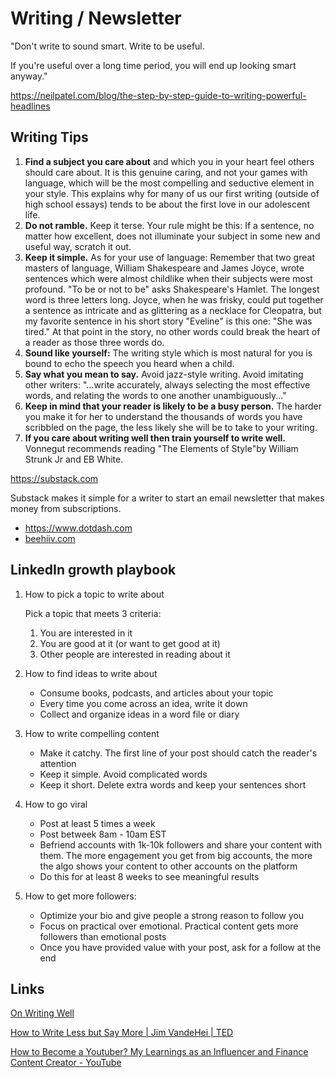 # Writing / Newsletter

"Don't write to sound smart. Write to be useful.

If you're useful over a long time period, you will end up looking smart anyway."

<https://neilpatel.com/blog/the-step-by-step-guide-to-writing-powerful-headlines>

## Writing Tips

1. **Find a subject you care about** and which you in your heart feel others should care about. It is this genuine caring, and not your games with language, which will be the most compelling and seductive element in your style. This explains why for many of us our first writing (outside of high school essays) tends to be about the first love in our adolescent life.
2. **Do not ramble.** Keep it terse. Your rule might be this: If a sentence, no matter how excellent, does not illuminate your subject in some new and useful way, scratch it out.
3. **Keep it simple.** As for your use of language: Remember that two great masters of language, William Shakespeare and James Joyce, wrote sentences which were almost childlike when their subjects were most profound. "To be or not to be" asks Shakespeare's Hamlet. The longest word is three letters long. Joyce, when he was frisky, could put together a sentence as intricate and as glittering as a necklace for Cleopatra, but my favorite sentence in his short story "Eveline" is this one: "She was tired." At that point in the story, no other words could break the heart of a reader as those three words do.
4. **Sound like yourself:** The writing style which is most natural for you is bound to echo the speech you heard when a child.
5. **Say what you mean to say.** Avoid jazz-style writing. Avoid imitating other writers: "...write accurately, always selecting the most effective words, and relating the words to one another unambiguously..."
6. **Keep in mind that your reader is likely to be a busy person.** The harder you make it for her to understand the thousands of words you have scribbled on the page, the less likely she will be to take to your writing.
7. **If you care about writing well then train yourself to write well.** Vonnegut recommends reading "The Elements of Style"by William Strunk Jr and EB White.

<https://substack.com>

Substack makes it simple for a writer to start an email newsletter that makes money from subscriptions.

- <https://www.dotdash.com>
- [beehiiv.com](https://www.beehiiv.com/)

## LinkedIn growth playbook

1. How to pick a topic to write about

    Pick a topic that meets 3 criteria:

    1. You are interested in it
    2. You are good at it (or want to get good at it)
    3. Other people are interested in reading about it

2. How to find ideas to write about
    - Consume books, podcasts, and articles about your topic
    - Every time you come across an idea, write it down
    - Collect and organize ideas in a word file or diary

3. How to write compelling content
    - Make it catchy. The first line of your post should catch the reader's attention
    - Keep it simple. Avoid complicated words
    - Keep it short. Delete extra words and keep your sentences short

4. How to go viral
    - Post at least 5 times a week
    - Post betweek 8am - 10am EST
    - Befriend accounts with 1k-10k followers and share your content with them. The more engagement you get from big accounts, the more the algo shows your content to other accounts on the platform
    - Do this for at least 8 weeks to see meaningful results

5. How to get more followers:
    - Optimize your bio and give people a strong reason to follow you
    - Focus on practical over emotional. Practical content gets more followers than emotional posts
    - Once you have provided value with your post, ask for a follow at the end

## Links

[On Writing Well](../../book-summaries/on-writing-well)

[How to Write Less but Say More | Jim VandeHei | TED](https://www.youtube.com/watch?v=v6BmurUpiN0)

[How to Become a Youtuber? My Learnings as an Influencer and Finance Content Creator - YouTube](https://www.youtube.com/watch?v=CIbf84YHtSM)
